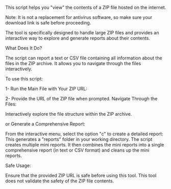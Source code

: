 This script helps you "view" the contents of a ZIP file hosted on the internet.

Note: It is not a replacement for antivirus software, so make sure your download link is safe before proceeding.

The tool is specifically designed to handle large ZIP files and provides an interactive way to explore and generate reports about their contents.

What Does It Do?

The script can report a text or CSV file containing all information about the files in the ZIP archive.
It allows you to navigate through the files interactively.


To use this script:

1- Run the Main File with Your ZIP URL:

2- Provide the URL of the ZIP file when prompted.
Navigate Through the Files:

Interactively explore the file structure within the ZIP archive.

or Generate a Comprehensive Report:

From the interactive menu, select the option "c" to create a detailed report:
This generates a "reports" folder in your working directory. The script creates multiple mini reports.
It then combines the mini reports into a single comprehensive report (in text or CSV format) and cleans up the mini reports.


Safe Usage:

Ensure that the provided ZIP URL is safe before using this tool.
This tool does not validate the safety of the ZIP file contents.
